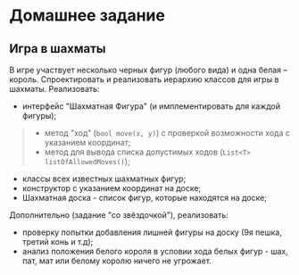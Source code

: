 # Домашнее задание
## Игра в шахматы

В игре участвует несколько черных фигур (любого вида) и одна белая – король. Спроектировать и реализовать иерархию классов для игры в шахматы. Реализовать:
* интерфейс "Шахматная Фигура" (и имплементировать для каждой фигуры);
 > * метод "ход" (`bool move(x, y)`) с проверкой возможности хода с указанием координат;
 > * метод для вывода списка допустимых ходов (`List<T> listOfAllowedMoves()`);
* классы всех известных шахматных фигур;
* конструктор с указанием координат на доске;
* Шахматная доска - список фигур, которые находятся на доске;

Дополнительно (задание "со звёздочкой"), реализовать:

* проверку попытки добавления лишней фигуры на доску (9я пешка, третий конь и т.д);
* анализ положения белого короля в условии хода белых фигур - шах, пат, мат или белому королю ничего не угрожает.
